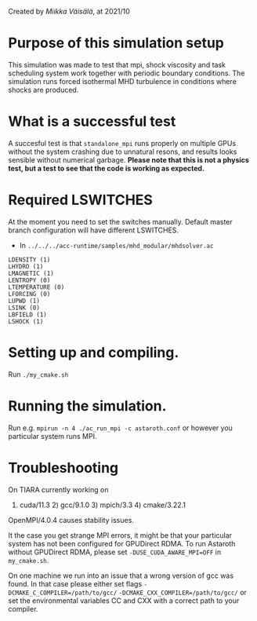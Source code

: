 Created by *Miikka Väisälä*, at 2021/10

# Purpose of this simulation setup 

This simulation was made to test that mpi, shock viscosity and task scheduling
system work together with periodic boundary conditions. The simulation runs
forced isothermal MHD turbulence in conditions where shocks are produced. 

# What is a successful test

A succesful test is that `standalone_mpi` runs properly on multiple GPUs
without the system crashing due to unnatural resons, and results looks sensible
without numerical garbage. **Please note that this is not a physics test, but a
test to see that the code is working as expected.**

# Required LSWITCHES 

At the moment you need to set the switches manually. Default master branch
configuration will have different LSWITCHES.

* In `../../../acc-runtime/samples/mhd_modular/mhdsolver.ac`

```
LDENSITY (1)
LHYDRO (1)
LMAGNETIC (1)
LENTROPY (0)
LTEMPERATURE (0)
LFORCING (0)
LUPWD (1)
LSINK (0)
LBFIELD (1)
LSHOCK (1)
```

# Setting up and compiling.

Run `./my_cmake.sh`

# Running the simulation. 

Run e.g. `mpirun -n 4 ./ac_run_mpi -c astaroth.conf` or however you particular
system runs MPI. 

# Troubleshooting

On TIARA currently working on 

 1) cuda/11.3      2) gcc/9.1.0      3) mpich/3.3      4) cmake/3.22.1

OpenMPI/4.0.4 causes stability issues. 


It the case you get strange MPI errors, it might be that your particular system
has not been configured for GPUDirect RDMA. To run Astaroth without GPUDirect
RDMA, please set `-DUSE_CUDA_AWARE_MPI=OFF` in `my_cmake.sh`. 

On one machine we run into an issue that a wrong version of gcc was found. In
that case please either set flags `-DCMAKE_C_COMPILER=/path/to/gcc/`
`-DCMAKE_CXX_COMPILER=/path/to/gcc/` or set the environmental variables CC and
CXX with a correct path to your compiler. 
